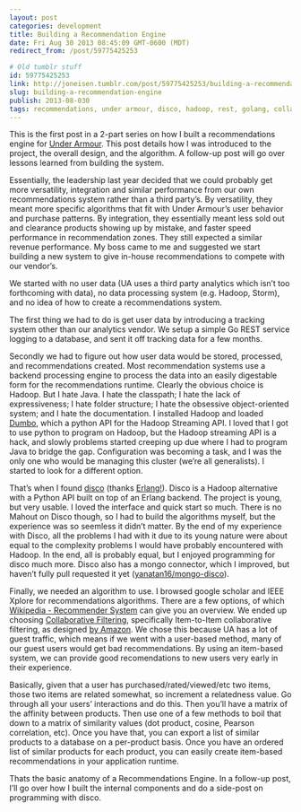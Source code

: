 ```yaml
---
layout: post
categories: development
title: Building a Recommendation Engine
date: Fri Aug 30 2013 08:45:09 GMT-0600 (MDT)
redirect_from: /post/59775425253

# Old tumblr stuff
id: 59775425253
link: http://joneisen.tumblr.com/post/59775425253/building-a-recommendation-engine
slug: building-a-recommendation-engine
publish: 2013-08-030
tags: recommendations, under armour, disco, hadoop, rest, golang, collaborative filtering, mapreduce
---
```



This is the first post in a 2-part series on how I built a recommendations engine for [Under Armour](http://www.underarmour.com). This post details how I was introduced to the project, the overall design, and the algorithm. A follow-up post will go over lessons learned from building the system.

Essentially, the leadership last year decided that we could probably get more versatility, integration and similar performance from our own recommendations system rather than a third party’s. By versatility, they meant more specific algorithms that fit with Under Armour’s user behavior and purchase patterns. By integration, they essentially meant less sold out and clearance products showing up by mistake, and faster speed performance in recommendation zones. They still expected a similar revenue performance. My boss came to me and suggested we start building a new system to give in-house recommendations to compete with our vendor’s.

We started with no user data (UA uses a third party analytics which isn’t too forthcoming with data), no data processing system (e.g. Hadoop, Storm), and no idea of how to create a recommendations system.

The first thing we had to do is get user data by introducing a tracking system other than our analytics vendor. We setup a simple Go REST service logging to a database, and sent it off tracking data for a few months.

Secondly we had to figure out how user data would be stored, processed, and recommendations created. Most recommendation systems use a backend processing engine to process the data into an easily digestable form for the recommendations runtime. Clearly the obvious choice is Hadoop. But I hate Java. I hate the classpath; I hate the lack of expressiveness; I hate folder structure; I hate the obsessive object-oriented system; and I hate the documentation. I installed Hadoop and loaded [Dumbo](http://klbostee.github.io/dumbo/), which a python API for the Hadoop Streaming API. I loved that I got to use python to program on Hadoop, but the Hadoop streaming API is a hack, and slowly problems started creeping up due where I had to program Java to bridge the gap. Configuration was becoming a task, and I was the only one who would be managing this cluster (we’re all generalists). I started to look for a different option.

That’s when I found [disco](http://discoproject.org) (thanks [Erlang!](http://twitter.com/ErlangInfo)). Disco is a Hadoop alternative with a Python API built on top of an Erlang backend. The project is young, but very usable. I loved the interface and quick start so much. There is no Mahout on Disco though, so I had to build the algorithms myself, but the experience was so seemless it didn’t matter. By the end of my experience with Disco, all the problems I had with it due to its young nature were about equal to the complexity problems I would have probably encountered with Hadoop. In the end, all is probably equal, but I enjoyed programming for disco much more. Disco also has a mongo connector, which I improved, but haven’t fully pull requested it yet
([yanatan16/mongo-disco](http://github.com/yanatan16/mongo-disco)).

Finally, we needed an algorithm to use. I browsed google scholar and IEEE Xplore for recommendations algorithms. There are a few options, of which [Wikipedia - Recommender System](http://en.wikipedia.org/wiki/Recommender_system) can give you an overview. We ended up choosing [Collaborative Filtering](http://en.wikipedia.org/wiki/Collaborative_filtering), specifically Item-to-Item collaborative filtering, as designed [by Amazon](http://www.cs.umd.edu/~samir/498/Amazon-Recommendations.pdf). We chose this because UA has a lot of guest traffic, which means if we went with a user-based method, many of our guest users would get bad recommendations. By using an item-based system, we can provide good recomendations to new users very early in their experience.

Basically, given that a user has purchased/rated/viewed/etc two items, those two items are related somewhat, so increment a relatedness value. Go through all your users’ interactions and do this. Then you’ll have a matrix of the affinity between products. Then use one of a few methods to boil that down to a matrix of similarity values (dot product, cosine, Pearson correlation, etc). Once you have that, you can export a list of similar products to a database on a per-product basis. Once you have an ordered list of similar products for each product, you can easily create item-based recommendations in your application runtime.

Thats the basic anatomy of a Recommendations Engine. In a follow-up post, I’ll go over how I built the internal components and do a side-post on programming with disco.

